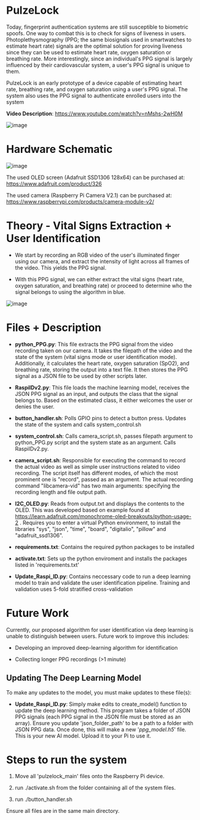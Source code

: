 # PulzeLock
Today, fingerprint authentication systems are still susceptible to biometric spoofs. One way to combat this is to check for signs of liveness in users. Photoplethysmography (PPG; the same biosignals used in smartwatches to estimate heart rate) signals are the optimal solution for proving liveness since they can be used to estimate heart rate, oxygen saturation or breathing rate. More interestingly, since an individual's PPG signal is largely influenced by their cardiovascular system, a user's PPG signal is unique to them.

PulzeLock is an early prototype of a device capable of estimating heart rate, breathing rate, and oxygen saturation using a user's PPG signal. The system also uses the PPG signal to authenticate enrolled users into the system  

**Video Description**: https://www.youtube.com/watch?v=nMshs-2wH0M

![image](https://github.com/user-attachments/assets/8f85869d-9372-4721-8a69-4964229d7417)


# Hardware Schematic
![image](https://github.com/user-attachments/assets/5a2d26fb-f585-448d-b378-17aca690949c)

The used OLED screen (Adafruit SSD1306 128x64) can be purchased at:
https://www.adafruit.com/product/326

The used camera (Raspberry Pi Camera V2.1) can be purchased at:
https://www.raspberrypi.com/products/camera-module-v2/

# Theory - Vital Signs Extraction + User Identification
+ We start by recording an RGB video of the user's illuminated finger using our camera, and extract the intensity of light across all frames of the video. This yields the PPG signal.

+ With this PPG signal, we can either extract the vital signs (heart rate, oxygen saturation, and breathing rate) or proceed to determine who the signal belongs to using the algorithm in blue.

![image](https://github.com/user-attachments/assets/44cc7bd0-ea77-4179-867a-432c62a376c6)

# Files + Description
- **python_PPG.py**: This file extracts the PPG signal from the video recording taken on our camera. It takes the filepath of the video and the state of the system (vital signs mode or user identification mode). Additionally, it calculates the heart rate, oxygen saturation (SpO2), and breathing rate, storing the output into a text file. It then stores the PPG signal as a JSON file to be used by other scripts later.

- **RaspiIDv2.py**: This file loads the machine learning model, receives the JSON PPG signal as an input, and outputs the class that the signal belongs to. Based on the estimated class, it either welcomes the user or denies the user.

- **button_handler.sh**: Polls GPIO pins to detect a button press. Updates the state of the system and calls system_control.sh
  
- **system_control.sh**: Calls camera_script.sh, passes filepath argument to python_PPG.py script and the system state as an argument. Calls RaspiIDv2.py.

  
- **camera_script.sh**: Responsible for executing the command to record the actual video as well as simple user instructions related to video recording. The script itself has different modes, of which the most prominent one is "record", passed as an argument. The actual recording command "libcamera-vid" has two main arguments: specifying the recording length and file output path.

- **I2C_OLED.py**: Reads from output.txt and displays the contents to the OLED. This was developed based on example found at https://learn.adafruit.com/monochrome-oled-breakouts/python-usage-2 . Requires you to enter a virtual Python environment, to install the libraries "sys", "json", "time", "board", "digitalio", "pillow" and "adafruit_ssd1306".

- **requirements.txt**: Contains the required python packages to be installed

- **activate.txt**: Sets up the python enviroment and installs the packages listed in 'requirements.txt'

- **Update_Raspi_ID.py**: Contains neccessary code to run a deep learning model to train and validate the user identification pipeline. Training and validation uses 5-fold stratified cross-validation
 
# Future Work
Currently, our proposed algorithm for user identification via deep learning is unable to distinguish between users. Future work to improve this includes:
+ Developing an improved deep-learning algorithm for identification

+ Collecting longer PPG recordings (>1 minute)

## Updating The Deep Learning Model
To make any updates to the model, you must make updates to these file(s):

- **Update_Raspi_ID.py**: Simply make edits to create_model() function to update the deep learning method. This program takes a folder of JSON PPG signals (each PPG signal in the JSON file must be stored as an array). Ensure you update 'json_folder_path' to be a path to a folder with JSON PPG data. Once done, this will make a new '_ppg_model.h5_' file. This is your new AI model. Upload it to your Pi to use it.

# Steps to run the system

1. Move all 'pulzelock_main' files onto the Raspberry Pi device.

2. run ./activate.sh from the folder containing all of the system files.

3. run ./button_handler.sh 

Ensure all files are in the same main directory.
